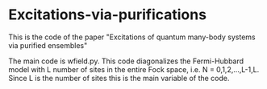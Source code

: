 # Excitations-via-purifications
This is the code of the paper "Excitations of quantum many-body systems via purified ensembles"

The main code is wfield.py. This code diagonalizes the Fermi-Hubbard model with L number of sites in the entire Fock space, i.e. N = 0,1,2,...,L-1,L. 
Since L is the number of sites this is the main variable of the code.
